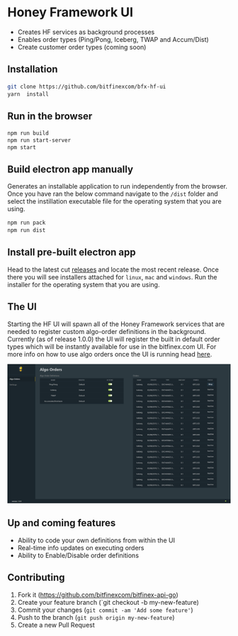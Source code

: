 # Honey Framework UI
* Creates HF services as background processes
* Enables order types (Ping/Pong, Iceberg, TWAP and Accum/Dist)
* Create customer order types (coming soon)

## Installation

```bash
git clone https://github.com/bitfinexcom/bfx-hf-ui
yarn  install
```

## Run in the browser

```
npm run build
npm run start-server
npm start
```

## Build electron app manually

Generates an installable application to run independently from the browser. Once you have ran the below command navigate to the `/dist` folder and select the instillation executable file for the operating system that you are using.
```bash
npm run pack
npm run dist
```

## Install pre-built electron app

Head to the latest cut [releases](https://github.com/bitfinexcom/bfx-hf-ui/releases) and locate the most recent release. Once there you will see installers attached for `linux`, `mac` and `windows`. Run the installer for the operating system that you are using.

## The UI

Starting the HF UI will spawn all of the Honey Framework services that are needed to register custom algo-order definitions in the background. Currently (as of release 1.0.0) the UI will register the built in default order types which will be instantly available for use in the bitfinex.com UI. For more info on how to use algo orders once the UI is running head [here](https://medium.com/bitfinex/announcing-the-honey-framework-algorithmic-orders-8065fb70c65c).

![Alt text](res/bfx-hf-ui.png "Title")

## Up and coming features

* Ability to code your own definitions from within the UI
* Real-time info updates on executing orders
* Ability to Enable/Disable order definitions

## Contributing

1. Fork it (https://github.com/bitfinexcom/bitfinex-api-go)
2. Create your feature branch (`git checkout -b my-new-feature)
3. Commit your changes (`git commit -am 'Add some feature'`)
4. Push to the branch (`git push origin my-new-feature`)
5. Create a new Pull Request
